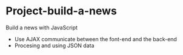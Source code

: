 # Project-build-a-news
Build a news with JavaScript
- Use AJAX communicate between the font-end and the back-end
- Procesing and using JSON data
